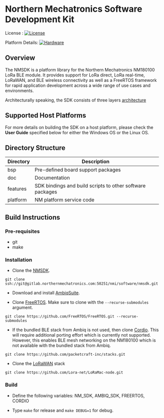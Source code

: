# Northern Mechatronics Software Development Kit

License : [![License](https://img.shields.io/badge/license-BSD_3-blue.svg)](http://gitlab.northernmechatronics.com:50250/nmi/software/nmsdk/blob/master/LICENSE)

Platform Details: [![Hardware](https://img.shields.io/badge/hardware-wiki-green.svg)](https://www.northernmechatronics.com/nm180100)

## Overview
The NMSDK is a platform library for the Northern Mechatronics NM180100 LoRa BLE module.  It provides support for LoRa direct, LoRa real-time, LoRaWAN, and BLE wireless connectivity as well as a FreeRTOS framework for rapid application development across a wide range of use cases and environments.

Architecturally speaking, the SDK consists of three layers
[architecture](http://gitlab.northernmechatronics.com:50250/nmi/software/nmsdk/blob/master/SDK_architecture.png)


## Supported Host Platforms

For more details on building the SDK on a host platform, please check the **User Guide** specified below for either the Windows OS or the Linux OS.

## Directory Structure
| Directory | Description |
| --------- | ----------- |
| bsp | Pre-defined board support packages |
| doc | Documentation |
| features | SDK bindings and build scripts to other software packages |
| platform | NM platform service code |

## Build Instructions
### Pre-requisites
* git
* make

### Installation
* Clone the [NMSDK](http://gitlab.northernmechatronics.com:50250/nmi/software/nmsdk).

```git clone ssh://git@gitlab.northernmechatronics.com:50251/nmi/software/nmsdk.git```

* Download and install [AmbiqSuite](https://ambiq.com/apollo3-blue-low-power-mcu-family/#documents).

* Clone [FreeRTOS](https://github.com/FreeRTOS/FreeRTOS).  Make sure to clone with the `--recurse-submodules` argument.

```git clone https://github.com/FreeRTOS/FreeRTOS.git --recurse-submodules```  

* If the bundled BLE stack from Ambiq is not used, then clone [Cordio](https://github.com/packetcraft-inc/stacks).  This will require additional porting effort which is currently not supported.  However, this enables BLE mesh networking on the NM180100 which is not available with the bundled stack from Ambiq.

```git clone https://github.com/packetcraft-inc/stacks.git```

* Clone the [LoRaWAN](https://github.com/Lora-net/LoRaMac-node) stack

```git clone https://github.com/Lora-net/LoRaMac-node.git```


### Build
* Define the following variables: NM_SDK, AMBIQ_SDK, FREERTOS, CORDIO

* Type `make` for release and `make DEBUG=1` for debug.
